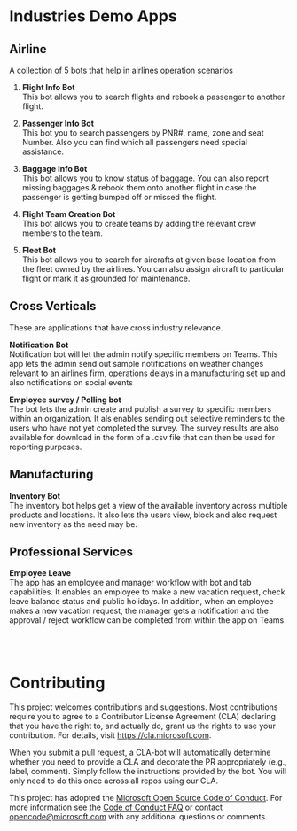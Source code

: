 # Industries Demo Apps

## Airline

A collection of 5 bots that help in airlines operation scenarios

1. **Flight Info Bot**<br>
    This bot allows you to search flights and rebook a passenger to another flight.     

2. **Passenger Info Bot**<br>
    This bot you to search passengers by PNR#, name, zone and seat Number. Also you can find which all passengers need special assistance. 

3. **Baggage Info Bot**<br>
    This bot allows you to know status of baggage. You can also report missing baggages & rebook them onto another flight in case the passenger is getting bumped off or missed the flight.

4. **Flight Team Creation Bot**<br>
    This bot allows you to create teams by adding the relevant crew members to the team.

5. **Fleet Bot**<br>
    This bot allows you to search for aircrafts at given base location from the fleet owned by the airlines. You can also assign aircraft to particular flight or mark it as grounded for maintenance.<br>

## Cross Verticals 

These are applications that have cross industry relevance.  

**Notification Bot**<br>
Notification bot will let the admin notify specific members on Teams. This app lets the admin send out sample notifications on weather changes relevant to an airlines firm, operations delays in a manufacturing set up and also notifications on social events

**Employee survey / Polling bot**<br>
The bot lets the admin create and publish a survey to specific members within an organization. It als enables sending out selective reminders to the users who have not yet completed the survey. The survey results are also available for download in the form of a .csv file that can then be used for reporting purposes. 

## Manufacturing

**Inventory Bot**<br>
The inventory bot helps get a view of the available inventory across multiple products and locations. It also lets the users view, block and also request new inventory as the need may be. 

## Professional Services 

**Employee Leave**<br>
The app has an employee and manager workflow with bot and tab capabilities. It enables an employee to make a new vacation request, check leave balance status and public holidays. In addition, when an employee makes a new vacation request, the manager gets a notification and the approval / reject workflow can be completed from within the app on Teams.  

<br><br>
# Contributing

This project welcomes contributions and suggestions.  Most contributions require you to agree to a
Contributor License Agreement (CLA) declaring that you have the right to, and actually do, grant us
the rights to use your contribution. For details, visit https://cla.microsoft.com.

When you submit a pull request, a CLA-bot will automatically determine whether you need to provide
a CLA and decorate the PR appropriately (e.g., label, comment). Simply follow the instructions
provided by the bot. You will only need to do this once across all repos using our CLA.

This project has adopted the [Microsoft Open Source Code of Conduct](https://opensource.microsoft.com/codeofconduct/).
For more information see the [Code of Conduct FAQ](https://opensource.microsoft.com/codeofconduct/faq/) or
contact [opencode@microsoft.com](mailto:opencode@microsoft.com) with any additional questions or comments.
